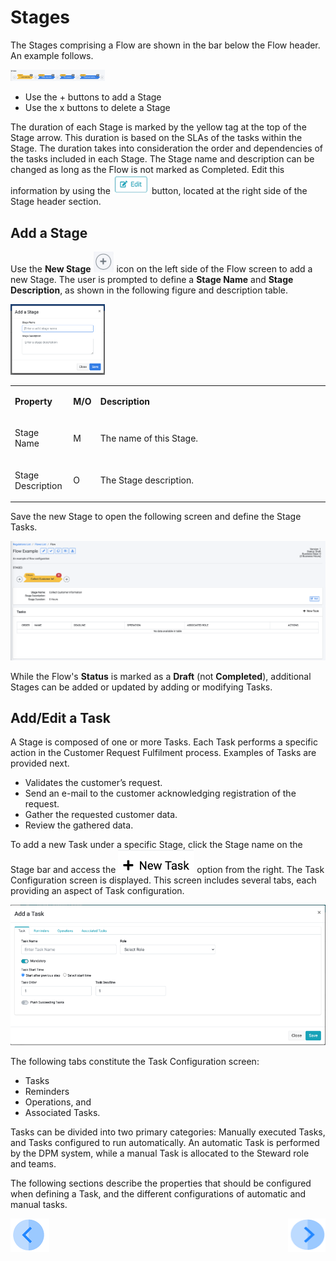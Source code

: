 # Stages

The Stages comprising a Flow are shown in the bar below the Flow header. An example follows.  

 <img src="../images/Figure_11_Flow_Stages.png" width="30%" height="30%">


- Use the + buttons to add a Stage
- Use the x buttons to delete a Stage

The duration of each Stage is marked by the yellow tag at the top of the Stage arrow. This duration is based on the SLAs of the tasks within the Stage. The duration takes into consideration the order and dependencies of the tasks included in each Stage.
The Stage name and description can be changed as long as the Flow is not marked as Completed. Edit this information by using the   ![image](/articles/DPM/images/Figure_11a_edit_stage_icon.png) button, located at the right side of the Stage header section. 

## Add a Stage

Use the <b>New Stage</b> ![image](/articles/DPM/images/Figure_8a_plus_icon.png) icon on the left side of the Flow screen to add a new Stage. The user is prompted to define a <b>Stage Name</b> and <b>Stage Description</b>, as shown in the following figure and description table.

 <img src="../images/Figure_9_Adding_a_new_Stage.png" width="30%" height="30%">


<table>
<tbody>
<tr>
<td width="85">
<p><strong>Property</strong></p>
</td>
<td width="30">
<p><strong>M/O</strong></p>
</td>
<td width="785">
<p><strong>Description</strong></p>
</td>
</tr>
<tr>
<td width="85">
<p>Stage Name</p>
</td>
<td width="30">
<p>M</p>
</td>
<td width="785">
<p>The name of this Stage.</p>
</td>
</tr>
<tr>
<td width="85">
<p>Stage Description</p>
</td>
<td width="30">
<p>O</p>
</td>
<td width="785">
<p>The Stage description.</p>
</td>
</tr>
</tbody>
</table>

Save the new Stage to open the following screen and define the Stage Tasks. 

 ![image](/articles/DPM/images/Figure_9_Flow_with_a_new_stage_screen.png)

While the Flow's <b>Status</b> is marked as a <b>Draft</b> (not <b>Completed</b>), additional Stages can be added or updated by adding or modifying Tasks. 


## Add/Edit a Task

A Stage is composed of one or more Tasks. Each Task performs a specific action in the Customer Request Fulfilment process. Examples of Tasks are provided next.

- Validates the customer’s request.
- Send an e-mail  to the customer acknowledging registration of the request.
- Gather the requested customer data.
- Review the gathered data.

To add a new Task under a specific Stage, click the Stage name on the Stage bar and access the  ![image](/articles/DPM/images/Figure_12a_new_task_icon.png) option from the right. 
The Task Configuration screen is displayed. This screen includes several tabs, each providing an aspect of Task configuration.

![image](/articles/DPM/images/Figure_12_Add_Edit_a_Task_screen.png)

The following tabs constitute the Task Configuration screen:
- Tasks
- Reminders
- Operations, and 
- Associated Tasks. 

Tasks can be divided into two primary categories: Manually executed Tasks, and Tasks configured to run automatically. An automatic Task is performed by the DPM system, while a manual Task is allocated to the Steward role and teams. 

The following sections describe the properties that should be configured when defining a Task, and the different configurations of automatic and manual tasks. 



[![Previous](/articles/DPM/images/Previous.png)](/articles/DPM/02_Admin_Module/03_Flows.md)[<img align="right" width="60" height="54" src="/articles/DPM/images/Next.png">](/articles/DPM/02_Admin_Module/05_Tasks.md)
